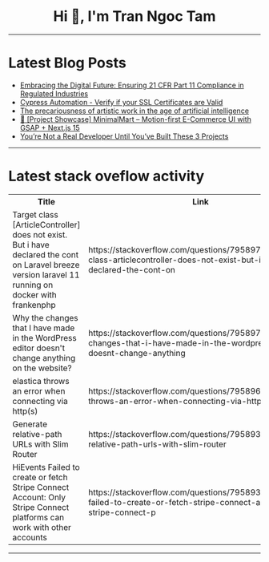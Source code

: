 <h1 align="center">Hi 👋, I'm Tran Ngoc Tam</h1>

---

# Latest Blog Posts 
<!-- BLOG-POST-LIST:START -->
- [Embracing the Digital Future: Ensuring 21 CFR Part 11 Compliance in Regulated Industries](https://dev.to/aakash_parikh_651254ef060/embracing-the-digital-future-ensuring-21-cfr-part-11-compliance-in-regulated-industries-233i)
- [Cypress Automation - Verify if your SSL Certificates are Valid](https://dev.to/cypress/cypress-automation-verify-if-your-ssl-certificates-are-valid-2kij)
- [The precariousness of artistic work in the age of artificial intelligence](https://dev.to/dev_zamudio/the-precariousness-of-artistic-work-in-the-age-of-artificial-intelligence-14f1)
- [🧵 [Project Showcase] MinimalMart – Motion-first E-Commerce UI with GSAP + Next.js 15](https://dev.to/worapon_code404/project-showcase-minimalmart-motion-first-e-commerce-ui-with-gsap-nextjs-15-1h03)
- [You’re Not a Real Developer Until You’ve Built These 3 Projects](https://dev.to/neil_brown_4c355cb16f17f2/youre-not-a-real-developer-until-youve-built-these-3-projects-a8d)
<!-- BLOG-POST-LIST:END -->

---

# Latest stack oveflow activity
<table>
  <tr><th>Title</th><th>Link</th></tr>
  <!-- STACKOVERFLOW:START --><tr><td>Target class [ArticleController] does not exist. But i have declared the cont on Laravel breeze version laravel 11 running on docker with frankenphp</td><td>https://stackoverflow.com/questions/79589719/target-class-articlecontroller-does-not-exist-but-i-have-declared-the-cont-on</td></tr><tr><td>Why the changes that I have made in the WordPress editor doesn&#39;t change anything on the website?</td><td>https://stackoverflow.com/questions/79589711/why-the-changes-that-i-have-made-in-the-wordpress-editor-doesnt-change-anything</td></tr><tr><td>elastica throws an error when connecting via http&lpar;s&rpar;</td><td>https://stackoverflow.com/questions/79589627/elastica-throws-an-error-when-connecting-via-https</td></tr><tr><td>Generate relative-path URLs with Slim Router</td><td>https://stackoverflow.com/questions/79589376/generate-relative-path-urls-with-slim-router</td></tr><tr><td>HiEvents Failed to create or fetch Stripe Connect Account: Only Stripe Connect platforms can work with other accounts</td><td>https://stackoverflow.com/questions/79589357/hievents-failed-to-create-or-fetch-stripe-connect-account-only-stripe-connect-p</td></tr><!-- STACKOVERFLOW:END -->
</table>

---



